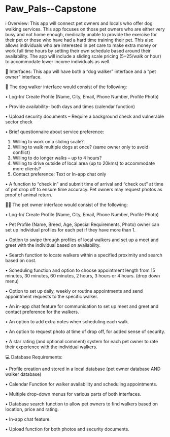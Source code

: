 # Paw_Pals--Capstone

ℹ️ Overview:
This app will connect pet owners and locals who offer dog walking services. This app focuses on those pet owners who are either very busy and not home enough, medically unable to provide the exercise for their pet or those who have had a hard time training their pet. This also allows individuals who are interested in pet care to make extra money or work full time hours by setting their own schedule based around their availability. The app will include a sliding scale pricing ($5-$25/walk or hour) to accommodate lower income individuals as well. 

📲 Interfaces:
This app will have both a “dog walker” interface and a “pet owner” interface. 

🐶 The dog walker interface would consist of the following:

•	Log-In/ Create Profile (Name, City, Email, Phone Number, Profile Photo)

•	Provide availability- both days and times (calendar function)

•	Upload security documents – Require a background check and vulnerable sector check

•	Brief questionnaire about service preference:
1.	Willing to work on a sliding scale?
2.	Willing to walk multiple dogs at once? (same owner only to avoid conflict)
3.	Willing to do longer walks – up to 4 hours?
4.	Willing to drive outside of local area (up to 20kms) to accommodate more clients?
5.	Contact preference: Text or In-app chat only
   
•	A function to “check in” and submit time of arrival and “check out” at time of pet drop off to ensure time accuracy. Pet owners may request photos as proof of animal return.

👩🏽 The pet owner interface would consist of the following:

•	Log-In/ Create Profile (Name, City, Email, Phone Number, Profile Photo)

•	Pet Profile (Name, Breed, Age, Special Requirements, Photo) owner can set up individual profiles for each pet if they have more than 1.

•	Option to swipe through profiles of local walkers and set up a meet and greet with the individual based on availability.

•	Search function to locate walkers within a specified proximity and search based on cost.

•	Scheduling function and option to choose appointment length from 15 minutes, 30 minutes, 60 minutes, 2 hours, 3 hours or 4 hours. (drop down menu)

•	Option to set up daily, weekly or routine appointments and send appointment requests to the specific walker.

•	An in-app chat feature for communication to set up meet and greet and contact preference for the walkers. 

•	An option to add extra notes when scheduling each walk.

•	An option to request photo at time of drop off, for added sense of security.

•	A star rating (and optional comment) system for each pet owner to rate their experience with the individual walkers.


💻 Database Requirements:

•	Profile creation and stored in a local database (pet owner database AND walker database)

•	Calendar Function for walker availability and scheduling appointments.

•	Multiple drop-down menus for various parts of both interfaces.

•	Database search function to allow pet owners to find walkers based on location, price and rating. 

•	In-app chat feature.

•	Upload function for both photos and security documents.

